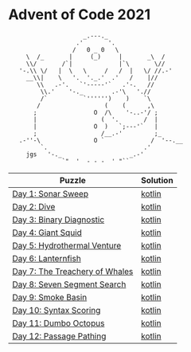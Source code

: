 # Advent of Code 2021

```
                     _.---._
                   .'       '.
                  /   0 _ 0   \
     \  /_       |     (_)     |       _\  /
     \\/       /`|             |`\       \//
   '-.\\ \/   |  \   \     /   /  |   \/ //.-'
     __\\|    \   '.  '._.'  .'   /    |//
        \\   .-'.   `'-----'`   .'-.   //
         \\.'    '-._        .-'\   './/
         /`          `'''''')    )    `\
        /                  (    (      ,\
       ;                O  /\    '-..-'/ ;
       |                  (  '.       /  |
       |                O  )   `;---'`   |
       ;                  /__.-'         ;_
   .-''-\               O `             /  '--.__
         `.                           .'
     jgs   '-._                   _.-'
               `"  '  - - -  ' "`` 
```

| Puzzle                                                                | Solution                                   |
|-----------------------------------------------------------------------|--------------------------------------------|
| [Day 1: Sonar Sweep](https://adventofcode.com/2021/day/1)             | [kotlin](./src/main/kotlin/day01/Day1.kt)  |
| [Day 2: Dive](https://adventofcode.com/2021/day/2)                    | [kotlin](./src/main/kotlin/day02/Day2.kt)  |
| [Day 3: Binary Diagnostic](https://adventofcode.com/2021/day/3)       | [kotlin](./src/main/kotlin/day03/Day3.kt)  |
| [Day 4: Giant Squid](https://adventofcode.com/2021/day/4)             | [kotlin](./src/main/kotlin/day04/Day4.kt)  |
| [Day 5: Hydrothermal Venture](https://adventofcode.com/2021/day/5)    | [kotlin](./src/main/kotlin/day05/Day5.kt)  |
| [Day 6: Lanternfish](https://adventofcode.com/2021/day/6)             | [kotlin](./src/main/kotlin/day06/Day6.kt)  |
| [Day 7: The Treachery of Whales](https://adventofcode.com/2021/day/7) | [kotlin](./src/main/kotlin/day07/Day7.kt)  |
| [Day 8: Seven Segment Search](https://adventofcode.com/2021/day/8)    | [kotlin](./src/main/kotlin/day08/Day8.kt)  |
| [Day 9: Smoke Basin](https://adventofcode.com/2021/day/9)             | [kotlin](./src/main/kotlin/day09/Day9.kt)  |
| [Day 10: Syntax Scoring](https://adventofcode.com/2021/day/10)        | [kotlin](./src/main/kotlin/day10/Day10.kt) |
| [Day 11: Dumbo Octopus](https://adventofcode.com/2021/day/11)         | [kotlin](./src/main/kotlin/day11/Day11.kt) |
 | [Day 12: Passage Pathing](https://adventofcode.com/2021/day/12)       | [kotlin](./src/main/kotlin/day12/Day12.kt) |